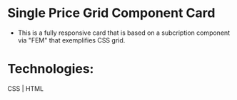 # Single Price Grid Component Card
- This is a fully responsive card that is based on a subcription component via "FEM" that exemplifies CSS grid.

# Technologies: 
CSS | HTML
